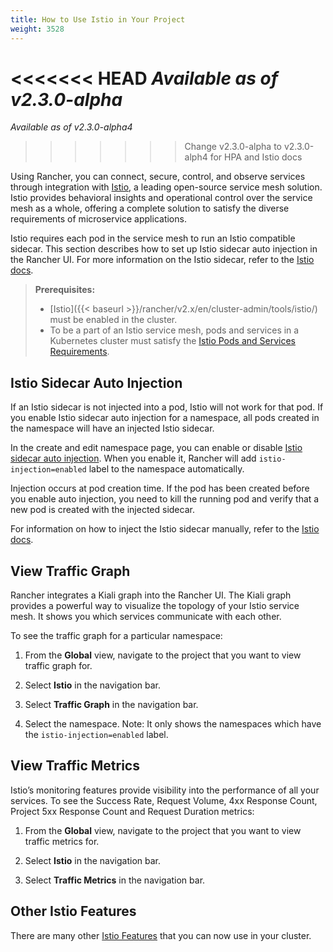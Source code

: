 ```yaml
---
title: How to Use Istio in Your Project
weight: 3528
---
```


<<<<<<< HEAD
_Available as of v2.3.0-alpha_
=======
_Available as of v2.3.0-alpha4_
>>>>>>> Change v2.3.0-alpha to v2.3.0-alph4 for HPA and Istio docs

Using Rancher, you can connect, secure, control, and observe services through integration with [Istio](https://istio.io/), a leading open-source service mesh solution. Istio provides behavioral insights and operational control over the service mesh as a whole, offering a complete solution to satisfy the diverse requirements of microservice applications.

Istio requires each pod in the service mesh to run an Istio compatible sidecar. This section describes how to set up Istio sidecar auto injection in the Rancher UI. For more information on the Istio sidecar, refer to the [Istio docs](https://istio.io/docs/setup/kubernetes/additional-setup/sidecar-injection/).

>**Prerequisites:**
>
>- [Istio]({{< baseurl >}}/rancher/v2.x/en/cluster-admin/tools/istio/) must be enabled in the cluster.
>- To be a part of an Istio service mesh, pods and services in a Kubernetes cluster must satisfy the [Istio Pods and Services Requirements](https://istio.io/docs/setup/kubernetes/prepare/requirements/).

## Istio Sidecar Auto Injection

If an Istio sidecar is not injected into a pod, Istio will not work for that pod. If you enable Istio sidecar auto injection for a namespace, all pods created in the namespace will have an injected Istio sidecar.

In the create and edit namespace page, you can enable or disable [Istio sidecar auto injection](https://istio.io/blog/2019/data-plane-setup/#automatic-injection). When you enable it, Rancher will add `istio-injection=enabled` label to the namespace automatically.

Injection occurs at pod creation time. If the pod has been created before you enable auto injection, you need to kill the running pod and verify that a new pod is created with the injected sidecar. 

For information on how to inject the Istio sidecar manually, refer to the [Istio docs](https://istio.io/docs/setup/kubernetes/additional-setup/sidecar-injection/).

## View Traffic Graph

Rancher integrates a Kiali graph into the Rancher UI. The Kiali graph provides a powerful way to visualize the topology of your Istio service mesh. It shows you which services communicate with each other.

To see the traffic graph for a particular namespace:

1. From the **Global** view, navigate to the project that you want to view traffic graph for.

1. Select **Istio** in the navigation bar.

1. Select **Traffic Graph** in the navigation bar.

1. Select the namespace. Note: It only shows the namespaces which have the `istio-injection=enabled` label.

## View Traffic Metrics

Istio’s monitoring features provide visibility into the performance of all your services. To see the Success Rate, Request Volume, 4xx Response Count, Project 5xx Response Count and Request Duration metrics:

1. From the **Global** view, navigate to the project that you want to view traffic metrics for.

1. Select **Istio** in the navigation bar.

1. Select **Traffic Metrics** in the navigation bar.


## Other Istio Features

There are many other [Istio Features](https://istio.io/docs/concepts/what-is-istio/#core-features)
that you can now use in your cluster.
